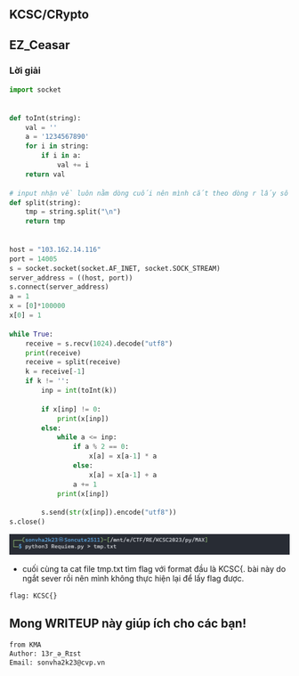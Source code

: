 ## KCSC/CRypto

## EZ_Ceasar

### Lời giải

```python
import socket


def toInt(string):
    val = ''
    a = '1234567890'
    for i in string:
        if i in a:
            val += i
    return val

# input nhận về luôn nằm dòng cuối nên mình cắt theo dòng r lấy số từ dòng cuối, code đẹp hơn có thể DP làm tối ưu thời gian cơ mà cái này mình nghĩ code ra flag là được.
def split(string):
    tmp = string.split("\n")
    return tmp


host = "103.162.14.116"
port = 14005
s = socket.socket(socket.AF_INET, socket.SOCK_STREAM)
server_address = ((host, port))
s.connect(server_address)
a = 1
x = [0]*100000
x[0] = 1

while True:
    receive = s.recv(1024).decode("utf8")
    print(receive)
    receive = split(receive)
    k = receive[-1]
    if k != '':
        inp = int(toInt(k))

        if x[inp] != 0:
            print(x[inp])
        else:
            while a <= inp:
                if a % 2 == 0:
                    x[a] = x[a-1] * a
                else:
                    x[a] = x[a-1] + a
                a += 1
            print(x[inp])

        s.send(str(x[inp]).encode("utf8"))
s.close()
```

![Alt text](IMG/Req/image.png)

- cuối cùng ta cat file tmp.txt tìm flag với format đầu là KCSC{. bài này do ngắt sever rồi nên mình không thực hiện lại để lấy flag được.

```
flag: KCSC{}
```

## Mong WRITEUP này giúp ích cho các bạn!

```
from KMA
Author: 13r_ə_Rɪst
Email: sonvha2k23@cvp.vn
```
